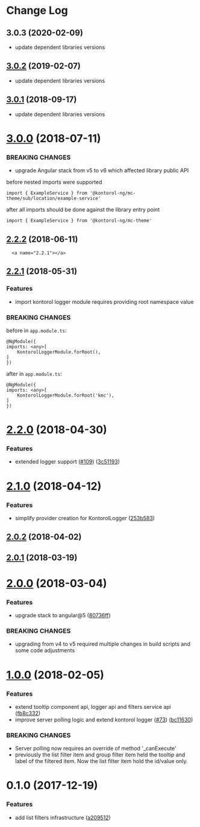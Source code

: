 # Change Log
<a name="3.0.3"></a>
## 3.0.3 (2020-02-09)

* update dependent libraries versions


<a name="3.0.2"></a>
## [3.0.2](https://github.com/kontorol/kontorol-ng/compare/@kontorol-ng/kontorol-logger@3.0.1...3.0.2) (2019-02-07)

* update dependent libraries versions


<a name="3.0.1"></a>
## [3.0.1](https://github.com/kontorol/kontorol-ng/compare/@kontorol-ng/kontorol-logger@3.0.0...3.0.1) (2018-09-17)

* update dependent libraries versions


<a name="3.0.0"></a>
# [3.0.0](https://github.com/kontorol/kontorol-ng/compare/@kontorol-ng/kontorol-logger@2.2.2...3.0.0) (2018-07-11)

### BREAKING CHANGES

* upgrade Angular stack from v5 to v6 which affected library public API

before
nested imports were supported
```
import { ExampleService } from '@kontorol-ng/mc-theme/sub/location/example-service'
```

after
all imports should be done against the library entry point
```
import { ExampleService } from '@kontorol-ng/mc-theme'
```



<a name="2.2.2"></a>
## [2.2.2](https://github.com/kontorol/kontorol-ng/compare/@kontorol-ng/kontorol-logger@2.2.1...@kontorol-ng/kontorol-logger@2.2.2) (2018-06-11)




      <a name="2.2.1"></a>
## [2.2.1](https://github.com/kontorol/kontorol-ng/compare/@kontorol-ng/kontorol-logger@2.2.0...@kontorol-ng/kontorol-logger@2.2.1) (2018-05-31)

### Features
* import kontorol logger module requires providing root namespace value

### BREAKING CHANGES

before in `app.module.ts`:
```
@NgModule({
imports: <any>[
    KontorolLoggerModule.forRoot(),
]
})
```

after in `app.module.ts`:
```
@NgModule({
imports: <any>[
    KontorolLoggerModule.forRoot('kmc'),
]
})
```


<a name="2.2.0"></a>
# [2.2.0](https://github.com/kontorol/kontorol-ng/compare/@kontorol-ng/kontorol-logger@2.1.0...@kontorol-ng/kontorol-logger@2.2.0) (2018-04-30)


### Features

* extended logger support ([#109](https://github.com/kontorol/kontorol-ng/issues/109)) ([3c51193](https://github.com/kontorol/kontorol-ng/commit/3c51193))




<a name="2.1.0"></a>
# [2.1.0](https://github.com/kontorol/kontorol-ng/compare/@kontorol-ng/kontorol-logger@2.0.2...@kontorol-ng/kontorol-logger@2.1.0) (2018-04-12)


### Features

* simplify provider creation for KontorolLogger ([253b583](https://github.com/kontorol/kontorol-ng/commit/253b583))




<a name="2.0.2"></a>
## [2.0.2](https://github.com/kontorol/kontorol-ng/compare/@kontorol-ng/kontorol-logger@2.0.1...@kontorol-ng/kontorol-logger@2.0.2) (2018-04-02)




<a name="2.0.1"></a>
## [2.0.1](https://github.com/kontorol/kontorol-ng/compare/@kontorol-ng/kontorol-logger@2.0.0...@kontorol-ng/kontorol-logger@2.0.1) (2018-03-19)




<a name="2.0.0"></a>
# [2.0.0](https://github.com/kontorol/kontorol-ng/compare/@kontorol-ng/kontorol-logger@1.0.0...@kontorol-ng/kontorol-logger@2.0.0) (2018-03-04)


### Features

* upgrade stack to angular@5 ([80736ff](https://github.com/kontorol/kontorol-ng/commit/80736ff))


### BREAKING CHANGES

* upgrading from v4 to v5 required multiple changes in build scripts and some code adjustments




<a name="1.0.0"></a>
# [1.0.0](https://github.com/kontorol/kontorol-ng/compare/@kontorol-ng/kontorol-logger@0.1.0...@kontorol-ng/kontorol-logger@1.0.0) (2018-02-05)


### Features

* extend tooltip component api, logger api and filters service api ([fb8c332](https://github.com/kontorol/kontorol-ng/commit/fb8c332))
* improve server polling logic and extend kontorol logger ([#73](https://github.com/kontorol/kontorol-ng/issues/73)) ([bc11630](https://github.com/kontorol/kontorol-ng/commit/bc11630))


### BREAKING CHANGES

* Server polling now requires an override of method '_canExecute'
* previously the list filter item and group filter item held the tooltip and label of the filtered item. Now the list filter item hold the id/value only.




<a name="0.1.0"></a>
# 0.1.0 (2017-12-19)


### Features

* add list filters infrastructure ([a209512](https://github.com/kontorol/kontorol-ng/commit/a209512))

